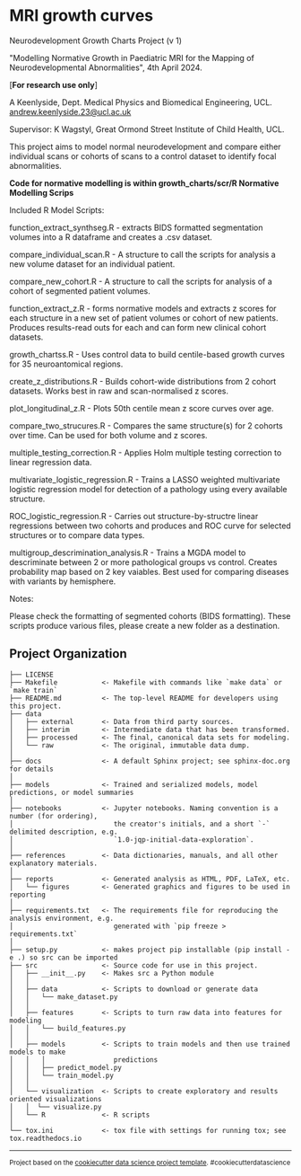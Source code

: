 MRI growth curves
==============================

Neurodevelopment Growth Charts Project (v 1)

"Modelling Normative Growth in Paediatric MRI for the Mapping of Neurodevelopmental Abnormalities",
4th April 2024.

[**For research use only**]

A Keenlyside,
Dept. Medical Physics and Biomedical Engineering, UCL. 
andrew.keenlyside.23@ucl.ac.uk

Supervisor: K Wagstyl,
Great Ormond Street Institute of Child Health, UCL.

This project aims to model normal neurodevelopment and compare either individual scans or 
cohorts of scans to a control dataset to identify focal abnormalities.

**Code for normative modelling is within growth_charts/scr/R Normative Modelling Scrips**




Included R Model Scripts:


function_extract_synthseg.R - extracts BIDS formatted segmentation volumes into a R dataframe and       creates a .csv dataset. 

compare_individual_scan.R - A structure to call the scripts for analysis a new volume dataset for an individual patient.

compare_new_cohort.R - A structure to call the scripts for analysis of a cohort of segmented patient volumes. 

function_extract_z.R - forms normative models and extracts z scores for each structure in a new set of patient volumes or cohort of new patients. Produces results-read outs for each and can form new clinical cohort datasets.

growth_chartss.R - Uses control data to build centile-based growth curves for 35 neuroantomical regions.

create_z_distributions.R - Builds cohort-wide distributions from 2 cohort datasets. Works best in raw and scan-normalised z scores.

plot_longitudinal_z.R - Plots 50th centile mean z score curves over age.

compare_two_strucures.R - Compares the same structure(s) for 2 cohorts over time. Can be used for both volume and z scores.

multiple_testing_correction.R - Applies Holm multiple testing correction to linear regression data.

multivariate_logistic_regression.R - Trains a LASSO weighted multivariate logistic regression model for detection of a pathology using every available structure. 

ROC_logistic_regression.R - Carries out structure-by-structre linear regressions between two cohorts and produces and ROC curve for selected structures or to compare data types.

multigroup_descrimination_analysis.R - Trains a MGDA model to descriminate between 2 or more pathological groups vs control. Creates probability map based on 2 key vaiables. Best used for comparing diseases with variants by hemisphere.




Notes:

Please check the formatting of segmented cohorts (BIDS formatting).
These scripts produce various files, please create a new folder as a destination.

Project Organization
------------

    ├── LICENSE
    ├── Makefile           <- Makefile with commands like `make data` or `make train`
    ├── README.md          <- The top-level README for developers using this project.
    ├── data
    │   ├── external       <- Data from third party sources.
    │   ├── interim        <- Intermediate data that has been transformed.
    │   ├── processed      <- The final, canonical data sets for modeling.
    │   └── raw            <- The original, immutable data dump.
    │
    ├── docs               <- A default Sphinx project; see sphinx-doc.org for details
    │
    ├── models             <- Trained and serialized models, model predictions, or model summaries
    │
    ├── notebooks          <- Jupyter notebooks. Naming convention is a number (for ordering),
    │                         the creator's initials, and a short `-` delimited description, e.g.
    │                         `1.0-jqp-initial-data-exploration`.
    │
    ├── references         <- Data dictionaries, manuals, and all other explanatory materials.
    │
    ├── reports            <- Generated analysis as HTML, PDF, LaTeX, etc.
    │   └── figures        <- Generated graphics and figures to be used in reporting
    │
    ├── requirements.txt   <- The requirements file for reproducing the analysis environment, e.g.
    │                         generated with `pip freeze > requirements.txt`
    │
    ├── setup.py           <- makes project pip installable (pip install -e .) so src can be imported
    ├── src                <- Source code for use in this project.
    │   ├── __init__.py    <- Makes src a Python module
    │   │
    │   ├── data           <- Scripts to download or generate data
    │   │   └── make_dataset.py
    │   │
    │   ├── features       <- Scripts to turn raw data into features for modeling
    │   │   └── build_features.py
    │   │
    │   ├── models         <- Scripts to train models and then use trained models to make
    │   │   │                 predictions
    │   │   ├── predict_model.py
    │   │   └── train_model.py
    │   │
    │   └── visualization  <- Scripts to create exploratory and results oriented visualizations
    │   │  └── visualize.py
    │   └── R              <- R scripts
    │
    └── tox.ini            <- tox file with settings for running tox; see tox.readthedocs.io


--------

<p><small>Project based on the <a target="_blank" href="https://drivendata.github.io/cookiecutter-data-science/">cookiecutter data science project template</a>. #cookiecutterdatascience</small></p>
